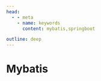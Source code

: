 ```yaml
---
head:
  - - meta
    - name: keywords
      content: mybatis,springboot

outline: deep
---
```


# Mybatis <Badge type="warning" text="1.7.3" />
